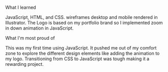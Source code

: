What I learned

JavaScript, HTML, and CSS. wireframes desktop and mobile rendered in Illustrator. The Logo is based on my portfolio brand so I implemented zoom in down animation in JavaScript.

What I'm most proud of

This was my first time using JavaScript. It pushed me out of my comfort zone to explore the different design elements like adding the animation to my logo. Transitioning from CSS to JavaScript was tough making it a rewarding project.
